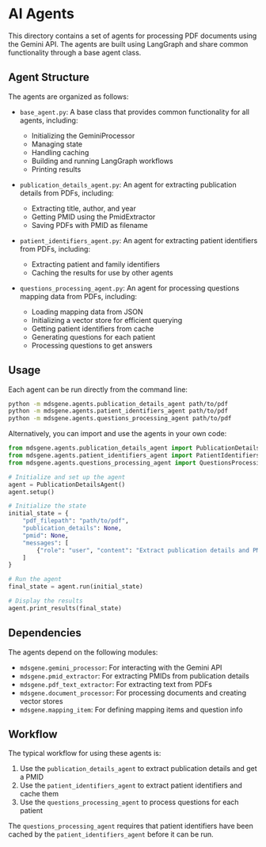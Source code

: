 # AI Agents

This directory contains a set of agents for processing PDF documents using the Gemini API. The agents are built using LangGraph and share common functionality through a base agent class.

## Agent Structure

The agents are organized as follows:

- `base_agent.py`: A base class that provides common functionality for all agents, including:
  - Initializing the GeminiProcessor
  - Managing state
  - Handling caching
  - Building and running LangGraph workflows
  - Printing results

- `publication_details_agent.py`: An agent for extracting publication details from PDFs, including:
  - Extracting title, author, and year
  - Getting PMID using the PmidExtractor
  - Saving PDFs with PMID as filename

- `patient_identifiers_agent.py`: An agent for extracting patient identifiers from PDFs, including:
  - Extracting patient and family identifiers
  - Caching the results for use by other agents

- `questions_processing_agent.py`: An agent for processing questions mapping data from PDFs, including:
  - Loading mapping data from JSON
  - Initializing a vector store for efficient querying
  - Getting patient identifiers from cache
  - Generating questions for each patient
  - Processing questions to get answers

## Usage

Each agent can be run directly from the command line:

```bash
python -m mdsgene.agents.publication_details_agent path/to/pdf
python -m mdsgene.agents.patient_identifiers_agent path/to/pdf
python -m mdsgene.agents.questions_processing_agent path/to/pdf
```

Alternatively, you can import and use the agents in your own code:

```python
from mdsgene.agents.publication_details_agent import PublicationDetailsAgent
from mdsgene.agents.patient_identifiers_agent import PatientIdentifiersAgent
from mdsgene.agents.questions_processing_agent import QuestionsProcessingAgent

# Initialize and set up the agent
agent = PublicationDetailsAgent()
agent.setup()

# Initialize the state
initial_state = {
    "pdf_filepath": "path/to/pdf",
    "publication_details": None,
    "pmid": None,
    "messages": [
        {"role": "user", "content": "Extract publication details and PMID from pdf_name.pdf"}
    ]
}

# Run the agent
final_state = agent.run(initial_state)

# Display the results
agent.print_results(final_state)
```

## Dependencies

The agents depend on the following modules:

- `mdsgene.gemini_processor`: For interacting with the Gemini API
- `mdsgene.pmid_extractor`: For extracting PMIDs from publication details
- `mdsgene.pdf_text_extractor`: For extracting text from PDFs
- `mdsgene.document_processor`: For processing documents and creating vector stores
- `mdsgene.mapping_item`: For defining mapping items and question info

## Workflow

The typical workflow for using these agents is:

1. Use the `publication_details_agent` to extract publication details and get a PMID
2. Use the `patient_identifiers_agent` to extract patient identifiers and cache them
3. Use the `questions_processing_agent` to process questions for each patient

The `questions_processing_agent` requires that patient identifiers have been cached by the `patient_identifiers_agent` before it can be run.